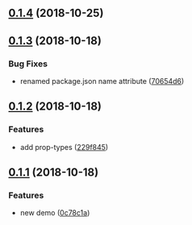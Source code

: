 <a name="0.1.4"></a>
## [0.1.4](https://github.com/MST-EUI/eui-pagination/compare/v0.1.3...v0.1.4) (2018-10-25)



<a name="0.1.3"></a>
## [0.1.3](https://github.com/MST-EUI/eui-pagination/compare/v0.1.2...v0.1.3) (2018-10-18)


### Bug Fixes

* renamed package.json name attribute ([70654d6](https://github.com/MST-EUI/eui-pagination/commit/70654d6))



<a name="0.1.2"></a>
## [0.1.2](https://github.com/MST-EUI/eui-pagination/compare/v0.1.1...v0.1.2) (2018-10-18)


### Features

* add prop-types ([229f845](https://github.com/MST-EUI/eui-pagination/commit/229f845))



<a name="0.1.1"></a>
## [0.1.1](https://github.com/MST-EUI/eui-pagination/compare/0c78c1a...v0.1.1) (2018-10-18)


### Features

* new demo ([0c78c1a](https://github.com/MST-EUI/eui-pagination/commit/0c78c1a))




